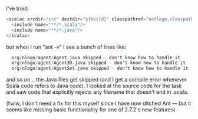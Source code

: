 I've tried: 
```scala
<scalac srcdir="src" destdir="${build}" classpathref="netlogo.classpath" force="changed" addparams="-g" deprecation="on" encoding="us-ascii" target="jvm-1.5"> 
  <include name="**/*.scala"/> 
  <include name="**/*.java"/> 
</scalac> 
```
but when I run "ant -v" I see a bunch of lines like: 
```scala
  org/nlogo/agent/Agent.java skipped - don't know how to handle it 
  org/nlogo/agent/Agent3D.java skipped - don't know how to handle it 
  org/nlogo/agent/AgentSet.java skipped - don't know how to handle it 
```

and so on... the Java files get skipped (and I get a compile error whenever Scala code refers to Java code). I looked at the source code for the task and saw code that explicitly rejects any filename that doesn't end in .scala.

(fwiw, I don't need a fix for this myself since I have now ditched Ant — but it seems like missing basic functionality for one of 2.7.2's new features)
